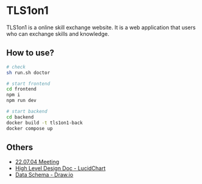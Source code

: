# TLS1on1

TLS1on1 is a online skill exchange website. It is a web application that users who can exchange skills and knowledge.

## How to use?

```bash
# check
sh run.sh doctor

# start frontend
cd frontend
npm i
npm run dev

# start backend
cd backend
docker build -t tls1on1-back
docker compose up
```

## Others
- [22.07.04 Meeting](https://onedrive.live.com/edit.aspx?resid=5F5F3E6BC5D5E03B!201858&ithint=file%2cpptx&authkey=!ANvM2Rc0YIXIqcc)
- [High Level Design Doc - LucidChart](https://lucid.app/lucidchart/c4224afb-5646-4668-b938-cef013ba2b39/edit?viewport_loc=-35%2C11%2C1854%2C1012%2C0_0&invitationId=inv_8c5fb581-baf5-46f4-9608-ed48847dede9)
- [Data Schema - Draw.io](https://app.diagrams.net/#W5f5f3e6bc5d5e03b%2F5F5F3E6BC5D5E03B!206724)
